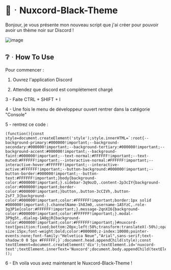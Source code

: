# 🌙ᆞNuxcord-Black-Theme

Bonjour, je vous présente mon nouveau script que j'ai créer pour pouvoir avoir un thème noir sur Discord !

![image](https://github.com/user-attachments/assets/0376e3ea-288f-4596-ac5f-643dfa1b9559)

## ❔ᆞHow To Use

Pour commencer :
1. Ouvrez l'application Discord

2. Attendez que discord est complétement chargé

3 - Faite CTRL + SHIFT + I

4 - Une fois le menu de développeur ouvert rentrer dans la catégorie "Console"

5 - rentrez ce code :

```
(function(){const style=document.createElement('style');style.innerHTML=`:root{--background-primary:#000000!important;--background-secondary:#000000!important;--background-tertiary:#000000!important;--background-accent:#000000!important;--background-faint:#000000!important;--text-normal:#FFFFFF!important;--text-muted:#FFFFFF!important;--interactive-normal:#FFFFFF!important;--interactive-hover:#FFFFFF!important;--interactive-active:#FFFFFF!important;--button-background:#000000!important;--button-border:#000000!important;--button-text:#FFFFFF!important;}body{background-color:#000000!important;}.sidebar-3q9ozD,.content-2p3cIY{background-color:#000000!important;border-color:#000000!important;}button,.button-3cCIVh,.button-2sF7_3{background-color:#000000!important;color:#FFFFFF!important;border:1px solid #000000!important;}.channelName-1h8Jm0,.username-1A5YzC,.role-3g3P1e{color:#FFFFFF!important;}.message-2qnXI6{background-color:#000000!important;color:#FFFFFF!important;}.modal-3P9g5t,.dialog-1A0gjR{background-color:#000000!important;color:#FFFFFF!important;}#nuxcord-text{position:fixed;bottom:20px;left:50%;transform:translateX(-50%);opacity:0.8;font-size:15px;font-weight:bold;color:#000000;z-index:10000;pointer-events:none;font-family:"Helvetica Neue","Arial",sans-serif;text-shadow:0 0 5px #FFFFFF;}`;document.head.appendChild(style);const textElement=document.createElement('div');textElement.id='nuxcord-text';textElement.innerText='Nuxcord';document.body.appendChild(textElement);})();
```

6 - Eh voila vous avez maintenant le Nuxcord-Black-Theme !
